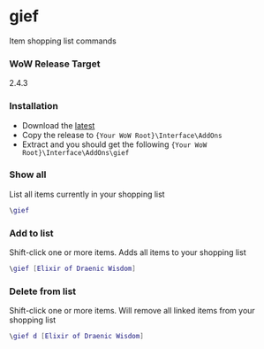 # gief
Item shopping list commands

### WoW Release Target
2.4.3

### Installation
- Download the [latest](https://link-url-here.org)
- Copy the release to `{Your WoW Root}\Interface\AddOns`
- Extract and you should get the following `{Your WoW Root}\Interface\AddOns\gief`

### Show all
List all items currently in your shopping list
```lua
\gief
```

### Add to list
Shift-click one or more items. Adds all items to your shopping list
```lua
\gief [Elixir of Draenic Wisdom]
```

### Delete from list
Shift-click one or more items. Will remove all linked items from your shopping list
```lua
\gief d [Elixir of Draenic Wisdom]
```